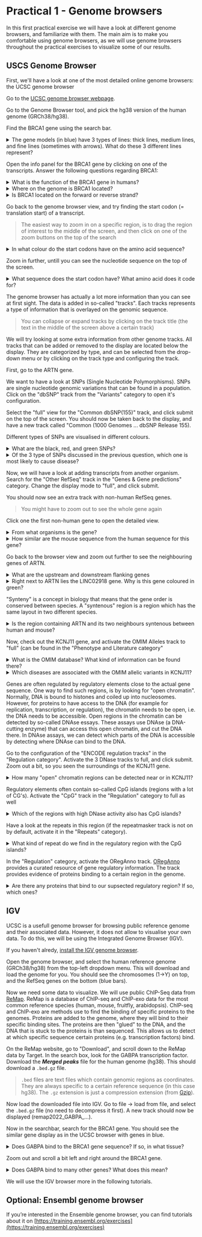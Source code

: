 # Practical 1 - Genome browsers

In this first practical exercise we will have a look at different genome browsers, and familiarize with them. The main aim is to make you comfortable using genome browsers, as we will use genome browsers throughout the practical exercises to visualize some of our results. 

## USCS Genome Browser

First, we'll have a look at one of the most detailed online genome browsers: the UCSC genome browser

Go to the [UCSC genome browser webpage](https://genome-euro.ucsc.edu/).

Go to the Genome Browser tool, and pick the hg38 version of the human genome (GRCh38/hg38).

Find the BRCA1 gene using the search bar.

<details>
<summary>The gene models (in blue) have 3 types of lines: thick lines, medium lines, and fine lines (sometimes with arrows). What do these 3 different lines represent?</summary>
- _Thin lines: introns_
- _Thick lines: translated exons_
- _Medium lines: un-translated exons (e.g. UTRs)_
</details>

Open the info panel for the BRCA1 gene by clicking on one of the transcripts. Answer the following questions regarding BRCA1:

<details>
<summary>What is the function of the BRCA1 gene in humans?</summary>

_Maintaining genome stabolity and tumor suppression._
</details>

<details>
<summary>Where on the genome is BRCA1 located?</summary>

_Chromosome 17, bp 43044295 - 43125402 (chr17:43,044,295-43,125,402)_
</details>

<details>
<summary>Is BRCA1 located on the forward or reverse strand?</summary>

_The reverse strand (Strand: -)_
</details>

Go back to the genome browser view, and try finding the start codon (= translation start) of a transcript.
> The easiest way to zoom in on a specific region, is to drag the region of interest to the middle of the screen, and then click on one of the zoom buttons on the top of the search

<details>
<summary>In what colour do the start codons have on the amino acid sequence?</summary>

_Green_
</details>

Zoom in further, untill you can see the nucleotide sequence on the top of the screen.

<details>
<summary>What sequence does the start codon have? What amino acid does it code for?</summary>

_ATG, coding for Methionine (M)_
> If you guessed CAT or TAC, remember that the gene is on the reverse strand. This means that you have to read the sequence from right to left, and have to take the complement (= reverse complement) compared to the reference sequence to have the actual sequence
</details>

The genome browser has actually a lot more information than you can see at first sight. The data is added in so-called "tracks". Each tracks represents a type of information that is overlayed on the genomic sequence.
>You can collapse or expand tracks by clicking on the track title (the text in the middle of the screen above a certain track)

We will try looking at some extra information from other genome tracks. All tracks that can be added or removed to the display are located below the display. They are categorized by type, and can be selected from the drop-down menu or by clicking on the track type and configuring the track.

First, go to the ARTN gene.

We want to have a look at SNPs (Single Nucleotide Polymorphisms). SNPs are single nucleotide genomic variations that can be found in a population. Click on the "dbSNP" track from the "Variants" category to open it's configuration.

Select the "full" view for the "Common dbSNP(155)" track, and click submit on the top of the screen. You should now be taken back to the display, and have a new track called "Common (1000 Genomes ... dbSNP Release 155).

Different types of SNPs are visualised in different colours.

<details>
<summary>What are the black, red, and green SNPs?</summary>

- _Black: Intronic SNPs (SNPs in introns)_
- _Red: Missense SNPs (SNPs in a coding region that alters the amino acid of the codon)_
- _Green: Synonymous SNPs (SNPs in a coding region that does not alter the amino acid of the codon)_
</details>

<details>
<summary>Of the 3 type of SNPs discussed in the previous question, which one is most likely to cause disease?</summary>

_The Missense SNP (red). These SNPs change the amino acid sequence of a protein, leading to a possible change in the resulting protein, causing disease._
</details>

Now, we will have a look at adding transcripts from another organism. Search for the "Other RefSeq" track in the "Genes & Gene predictions" category. Change the display mode to "full", and click submit.

You should now see an extra track with non-human RefSeq genes.
> You might have to zoom out to see the whole gene again

Click one the first non-human gene to open the detailed view.

<details>
<summary>From what organisms is the gene?</summary>

_Mouse (Mus musculus) _
</details>

<details>
<summary>How similar are the mouse sequence from the human sequence for this gene?</summary>

_84.3%: see mRNA/Genomic Alignments section_
</details>

Go back to the browser view and zoom out further to see the neighbouring genes of ARTN.

<details>
<summary>What are the upstream and downstream flanking genes</summary>

- _Upstream: ST3GAL3_
- _Downstream: IPO13_
> LINC02918 and ENSG00000288573 are here not counted as up- or downstream, since they are located on a different strand
</details>

<details>
<summary>Right next to ARTN lies the LINC02918 gene. Why is this gene coloured in green?</summary>

_It is coloured in green because it is a non-coding gene (ncRNA or non-coding RNA), and does not produce a protein product._
</details>

"Synteny" is a concept in biology that means that the gene order is conserved between species. A "syntenous" region is a region which has the same layout in two different species.

<details>
<summary>Is the region containing ARTN and its two neighbours syntenous between human and mouse?</summary>

_Yes. In mouse the ARTN gene is also flanked by ST3GAL3 upstream, and IPO13 downstream._
> Note: while you might come to this conclusion just by seeing mouse transcripts where the human IPO13 and ST3GAL3 are, this does not mean these transcripts are in the same order on the mouse genome. You have to go to the actual mouse genome browser and look for ARTN to confirm this.
</details>

Now, check out the KCNJ11 gene, and activate the OMIM Alleles track to "full" (can be found in the "Phenotype and Literature category"

<details>
<summary>What is the OMIM database? What kind of information can be found there?</summary>

_OMIM ([Online Mendelian Inheritance in Man](https://www.omim.org/help/about)) is a databse of human genes and genetic phenotypes. It categorizes so-called Mendelian diseases, diseases caused by changes in a single gene._
</details>

<details>
<summary>Which diseases are associated with the OMIM allelic variants in KCNJ11?</summary>

- _Hyperinsulinemic hypoglycemia_
- _Maturity-onset diabetes of the young_
- _Diabetes mellitus_
</details>

Genes are often regulated by regulatory elements close to the actual gene sequence. One way to find such regions, is by looking for "open chromatin". Normally, DNA is bound to histones and coiled up into nucleosomes.
However, for proteins to have access to the DNA (for example for replication, transcription, or regulation), the chromatin needs to be open, i.e. the DNA needs to be accessible.
Open regions in the chromatin can be detected by so-called DNAse essays. These assays use DNAse (a DNA-cutting enzyme) that can access this open chromatin, and cut the DNA there. 
In DNAse assays, we can detect which parts of the DNA is accessible by detecting where DNAse can bind to the DNA.

Go to the configuration of the "ENCODE regulation tracks" in the "Regulation category". Activate the 3 DNase tracks to full, and click submit. Zoom out a bit, so you seen the surroundings of the KCNJ11 gene.

<details>
<summary>How many "open" chromatin regions can be detected near or in KCNJ11?</summary>

_3: One before, one after, and one in the middle of the gene_
</details>

Regulatory elements often contain so-called CpG islands (regions with a lot of CG's). Activate the "CpG" track in the "Regulation" category to full as well

<details>
<summary>Which of the regions with high DNase activity also has CpG islands?</summary>

_The region upstream (before) the start of the gene._
</details>

Have a look at the repeats in this region (if the repeatmasker track is not on by default, activate it in the "Repeats" category).

<details>
<summary>What kind of repeat do we find in the regulatory region with the CpG islands?</summary>

_Repeat (CGCCCG)n_
</details>

In the "Regulation" category, activate the ORegAnno track. [ORegAnno](https://www.bcgsc.ca/resources/software/oreganno) provides a curated resource of gene regulatory information. The track provides evidence of proteins binding to a certain region in the genome.

<details>
<summary>Are there any proteins that bind to our supsected regulatory region? If so, which ones?</summary>
_Yes:

- _EGR1 (transcription factor)_
- _CTCF (transcription factor)_

> You can find this information by clicking on the ORegAnno boxes
</details>

## IGV 

UCSC is a usefull genome browser for browsing public reference genome and their associated data.
However, it does not allow to visualise your own data. To do this, we will be using the Integrated Genome Browser (IGV).

If you haven't alredy, [install the IGV genome browser](http://software.broadinstitute.org/software/igv/).

Open the genome browser, and select the human reference genome (GRCh38/hg38) from the top-left dropdown menu. This will download and load the genome for you. You should see the chromosomes (1->Y) on top, and the RefSeq genes on the bottom (blue bars).

Now we need some data to visualize. We will use public ChIP-Seq data from [ReMap](https://remap.univ-amu.fr/). ReMap is a database of ChIP-seq and ChIP-exo data for the most common reference species (human, mouse, fruitfly, arabidopsis).
ChIP-seq and ChIP-exo are methods use to find the binding of specific proteins to the genomes. Proteins are added to the genome, where they will bind to their specific binding sites. The proteins are then "glued" to the DNA, and the DNA that is stuck to the proteins is than sequenced.
This allows us to detect at which specific sequence certain proteins (e.g. transcription factors) bind.

On the ReMap website, go to "Download", and scroll down to the ReMap data by Target. In the search box, look for the GABPA transcription factor. Download the ___Merged peaks___ file for the human genome (hg38). This should download a `.bed.gz` file.
> `.bed` files are text files which contain genomic regions as coordinates. They are always specific to a certain reference sequence (in this case hg38). The `.gz` extension is just a compression extension (from [Gzip](https://www.gnu.org/software/gzip/)).

Now load the downloaded file into IGV. Go to file -> load from file, and select the `.bed.gz` file (no need to decompress it first). A new track should now be displayed (remap2022_GABPA_...).

Now in the searchbar, search for the BRCA1 gene. You should see the similar gene display as in the UCSC browser with genes in blue. 

<details>
<summary>Does GABPA bind to the BRCA1 gene sequence? If so, in what tissue?</summary>

_Yes, in liver tissue (GABPA:liver block in the remap track)_
</details>

Zoom out and scroll a bit left and right around the BRCA1 gene.

<details>
<summary>Does GABPA bind to many other genes? What does this mean?</summary>

_Yes, GABPA seems to bind to many other genes. This could mean that GABPA is a very general transcription factor, or that there is was lot of off-target binding and/or background noise during the experiments._
</details>

We will use the IGV browser more in the following tutorials.

## Optional: Ensembl genome browser

If you’re interested in the Ensemble genome browser, you can find tutorials about it on [https://training.ensembl.org/exercises](https://training.ensembl.org/exercises)
